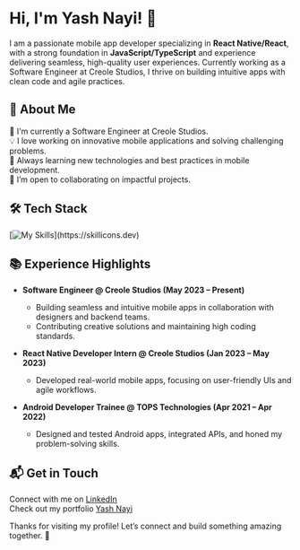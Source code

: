 # Hi, I'm Yash Nayi! 👋

I am a passionate mobile app developer specializing in **React Native/React**, with a strong foundation in **JavaScript/TypeScript** and experience delivering seamless, high-quality user experiences. Currently working as a Software Engineer at Creole Studios, I thrive on building intuitive apps with clean code and agile practices.

## 🚀 About Me

🔭 I'm currently a Software Engineer at Creole Studios.  
💡 I love working on innovative mobile applications and solving challenging problems.  
🌱 Always learning new technologies and best practices in mobile development.  
🤝 I’m open to collaborating on impactful projects.

## 🛠 Tech Stack

[![My Skills](https://skillicons.dev/icons?i=react,js,ts,redux,graphql,androidstudio,java,gradle,firebase,supabase,docker,jenkins,git,github,gitlab,bitbucket,)](https://skillicons.dev)

## 📚 Experience Highlights

- **Software Engineer @ Creole Studios (May 2023 – Present)**  
  - Building seamless and intuitive mobile apps in collaboration with designers and backend teams.
  - Contributing creative solutions and maintaining high coding standards.

- **React Native Developer Intern @ Creole Studios (Jan 2023 – May 2023)**  
  - Developed real-world mobile apps, focusing on user-friendly UIs and agile workflows.

- **Android Developer Trainee @ TOPS Technologies (Apr 2021 – Apr 2022)**  
  - Designed and tested Android apps, integrated APIs, and honed my problem-solving skills.

## 📬 Get in Touch

Connect with me on [LinkedIn](https://www.linkedin.com)  
Check out my portfolio [Yash Nayi](https://yash-nayi.framer.website/)

Thanks for visiting my profile! Let’s connect and build something amazing together. 🚀
